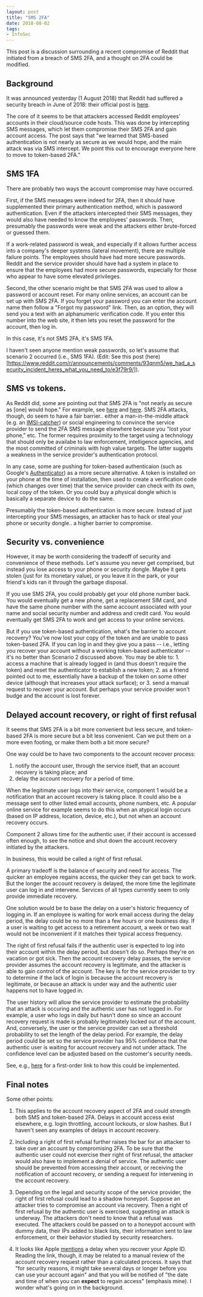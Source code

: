 ```yaml
---
layout: post
title: "SMS 2FA"
date: 2018-08-02
tags:
- InfoSec
---
```


This post is a discussion surrounding a recent compromise of Reddit that initiated from a breach of SMS 2FA, and a thought on 2FA could be modified.

<!--end excerpt-->

## Background

It was announced yesterday (1 August 2018) that Reddit had suffered a security breach in June of 2018: their official post is [here](https://www.reddit.com/r/announcements/comments/93qnm5/we_had_a_security_incident_heres_what_you_need_to/).

The core of it seems to be that attackers accessed Reddit employees' accounts in their cloud/source code hosts. This was done by intercepting SMS messages, which let them compromise their SMS 2FA and gain account access. The post says that "we learned that SMS-based authentication is not nearly as secure as we would hope, and the main attack was via SMS intercept. We point this out to encourage everyone here to move to token-based 2FA."

## SMS 1FA

There are probably two ways the account compromise may have occurred.

First, if the SMS messages were indeed for 2FA, then it should have supplemented their primary authentication method, which is password authentication. Even if the attackers intercepted their SMS messages, they would also have needed to know the employees' passwords. Then, presumably the passwords were weak and the attackers either brute-forced or guessed them.

If a work-related password is weak, and especially if it allows further access into a company's deeper systems (lateral movement), there are multiple failure points. The employees should have had more secure passwords. Reddit and the service provider should have had a system in place to ensure that the employees had more secure passwords, especially for those who appear to have some elevated privileges.

Second, the other scenario might be that SMS 2FA was used to allow a password or account reset. For many online services, an account can be set up with SMS 2FA. If you forget your password you can enter the account name then follow a "Forgot my password" link. Then, as an option, they will send you a text with an alphanumeric verification code. If you enter this number into the web site, it then lets you reset the password for the account, then log in.

In this case, it's not SMS 2FA, it's SMS 1FA.

I haven't seen anyone mention weak passwords, so let's assume that scenario 2 occurred (i.e., SMS 1FA). (Edit: See this post (here)[https://www.reddit.com/r/announcements/comments/93qnm5/we_had_a_security_incident_heres_what_you_need_to/e3f79r9/]).

## SMS vs tokens.

As Reddit did, some are pointing out that SMS 2FA is "not nearly as secure as [one] would hope." For example, see [here](https://www.wired.com/2016/06/hey-stop-using-texts-two-factor-authentication/) and [here](https://www.securityweek.com/nist-denounces-sms-2fa-what-are-alternatives). SMS 2FA attacks, though, do seem to have a fair barrier.. either a man-in-the-middle attack (e.g. an [IMSI-catcher](https://en.wikipedia.org/wiki/IMSI-catcher)) or social engineering to convince the service provider to send the 2FA SMS message elsewhere because you "lost your phone," etc. The former requires proximity to the target using a technology that should only be availabe to law enforcement, intelligence agencies, and the most committed of criminals with high value targets. The latter suggets a weakness in the service provider's authentication protocol.

In any case, some are pushing for token-based authenticaion (such as Google's [Authenticator](https://play.google.com/store/apps/details?id=com.google.android.apps.authenticator2)) as a more secure alternative. A token is installed on your phone at the time of installation, then used to create a verification code (which changes over time) that the service provider can check with its own, local copy of the token. Or you could buy a physical dongle which is basically a separate device to do the same.

Presumably the token-based authentication is more secure. Instead of just intercepting your SMS messages, an attacker has to hack or steal your phone or security dongle.. a higher barrier to compromise.

## Security vs. convenience

However, it may be worth considering the tradeoff of security and convenience of these methods. Let's assume you never get comprised, but instead you lose access to your phone or security dongle. Maybe it gets stolen (just for its monetary value), or you leave it in the park, or your friend's kids ran it through the garbage disposal. 

If you use SMS 2FA, you could probably get your old phone number back. You would eventually get a new phone, get a replacement SIM card, and have the same phone number with the same account associated with your name and social security number and address and credit card. You would eventually get SMS 2FA to work and get access to your online services.

But if you use token-based authentication, what's the barrier to account recovery? You've now lost your copy of the token and are unable to pass token-based 2FA. If you can log in and they give you a pass -- i.e., letting you recover your account without a working token-based authenticator -- it's no better than Scenario 2 discussed above.  You may be able to: 1. access a machine that is already logged in (and thus doesn't require the token) and reset the authenticator to establish a new token; 2. as a friend pointed out to me, essentially have a backup of the token on some other device (although that increases your attack surface); or 3. send a manual request to recover your account. But perhaps your service provider won't budge and the account is lost forever.

## Delayed account recovery, or right of first refusal

It seems that SMS 2FA is a bit more convenient but less secure, and token-based 2FA is more secure but a bit less convenient. Can we put them on a more even footing, or make them both a bit more secure?

One way could be to have two components to the account recover process:
1. notify the account user, through the service itself, that an account recovery is taking place; and
2. delay the account recovery for a period of time.

When the legitimate user logs into their service, component 1 would be a notification that an account recovery is taking place. It could also be a message sent to other listed email accounts, phone numbers, etc. A popular online service for example seems to do this when an atypical login occurs (based on IP address, location, device, etc.), but not when an account recovery occurs.

Component 2 allows time for the authentic user, if their account is accessed often enough, to see the notice and shut down the account recovery initiated by the attackers.

In business, this would be called a right of first refusal.

A primary tradeoff is the balance of security and need for access. The quicker an employee regains access, the quicker they can get back to work. But the longer the account recovery is delayed, the more time the legitimate user can log in and intervene. Services of all types currently seem to only provide immediate recovery.

One solution would be to base the delay on a user's historic frequency of logging in. If an employee is waiting for work email access during the delay period, the delay could be no more than a few hours or one business day. If a user is waiting to get access to a retirement account, a week or two wait would not be inconvenient if it matches their typical access frequency. 

The right of first refusal fails if the authentic user is expected to log into their account within the delay period, but doesn't do so. Perhaps they're on vacation or got sick. Then the account recovery delay passes, the service provider assumes the account recovery is legitimate, and the attacker is able to gain control of the account. The key is for the service provider to try to determine if the lack of login is because the account recovery is legitimate, or because an attack is under way and the authentic user happens not to have logged in.

The user history will allow the service provider to estimate the probability that an attack is occuring and the authentic user has not logged in. For example, a user who logs in daily but hasn't done so since an account recovery request is made is probably legitimately locked out of the account. And, conversely, the user or the service provider can set a threshold probability to set the length of the delay period. For example, the delay period could be set so the service provider has 95% confidence that the authentic user is waiting for account recovery and not under attack. The confidence level can be adjusted based on the customer's security needs.

See, e.g., [here](https://en.wikipedia.org/wiki/Prediction_interval) for a first-order link to how this could be implemented.

## Final notes

Some other points:

1. This applies to the account recovery aspect of 2FA and could strength both SMS and token-based 2FA. Delays in account access exist elsewhere, e.g. login throttling, account lockouts, or slow hashes. But I haven't seen any examples of delays in account recovery.

2. Including a right of first refusal further raises the bar for an attacker to take over an account by compromising 2FA. To be sure that the authentic user could not exercise their right of first refusal, the attacker would also have to implement a denial of service. The authentic user should be prevented from accessing their account, or receiving the notification of account recovery, or sending a request for intervening in the account recovery. 

3. Depending on the legal and security scope of the service provider, the right of first refusal could lead to a shadow honeypot. Suppose an attacker tries to compromise an account via recovery. Then a right of first refusal by the authentic user is exercised, suggesting an attack is underway. The attackers don't need to know that a refusal was executed. The attackers could be passed on to a honeypot account with dummy data, their IPs added to black lists, their information sent to law enforcement, or their behavior studied by security researchers.

4. It looks like Apple [mentions](https://support.apple.com/en-us/HT204921) a delay when you recover your Apple ID. Reading the link, though, it may be related to a manual review of the account recovery request rather than a calculated process. It says that "for security reasons, it might take several days or longer before you can use your account again" and that you will be notified of "the date and time of when you can **expect** to regain access" (emphasis mine). I wonder what's going on in the background.